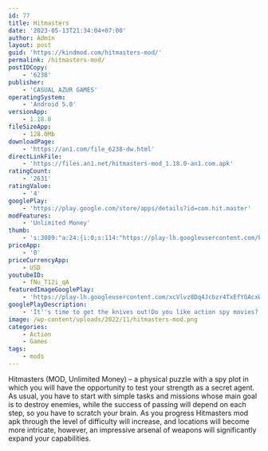 ```yaml
---
id: 77
title: Hitmasters
date: '2023-05-13T21:34:04+07:00'
author: Admin
layout: post
guid: 'https://kindmod.com/hitmasters-mod/'
permalink: /hitmasters-mod/
postIDCopy:
    - '6238'
publisher:
    - 'CASUAL AZUR GAMES'
operatingSystem:
    - 'Android 5.0'
versionApp:
    - 1.18.0
fileSizeApp:
    - 128.0Mb
downloadPage:
    - 'https://an1.com/file_6238-dw.html'
directLinkFile:
    - 'https://files.an1.net/hitmasters-mod_1.18.0-an1.com.apk'
ratingCount:
    - '2631'
ratingValue:
    - '4'
googlePlay:
    - 'https://play.google.com/store/apps/details?id=com.hit.master'
modFeatures:
    - 'Unlimited Money'
thumb:
    - 's:3089:"a:24:{i:0;s:114:"https://play-lh.googleusercontent.com/PXJ3PJzcf5T2R0M9zWlS4_q3eC5LOv5dGbqavLs0P0zmACgisEOM0qaYRD8LX3n2sQ=w526-h296";i:1;s:115:"https://play-lh.googleusercontent.com/h4Z6ZYJIY83-p0AuBrcBvfS6SJ0_AGkHz0U5NAYejB2I5BFWYMyjCb8Ayn6Sdf8_-Qw=w526-h296";i:2;s:116:"https://play-lh.googleusercontent.com/ex9k7m2iNntlwv2Yvw04OQ34riHYILBwEysprEZRE0kz08oih8pnxEscWogNkC-4R_pL=w526-h296";i:3;s:115:"https://play-lh.googleusercontent.com/U0OnofyJAFUi-AoaYTW9OIjsy0as47aGN82fT76bs1gGit9oP3P6IIYp7hawbSvcoFU=w526-h296";i:4;s:114:"https://play-lh.googleusercontent.com/LklNOmILFIOQL6w5cTmMdDvIIvMmieYyKVUmCN2OxdXocLKP7uoR3M9AsXIh8We4Rw=w526-h296";i:5;s:115:"https://play-lh.googleusercontent.com/1PG1TYbltEyHHOlFC3Yy50icVAxheAGDvLWoWgfjZ6HU0KW-W5_Yc7LgWnQ6AhRCn30=w526-h296";i:6;s:114:"https://play-lh.googleusercontent.com/NQg0x9_pdSJeopa7YPylwMSpZYySGQK92tVIrAaEe-T-W7omi8st4PTQ-NSyYoHZ1g=w526-h296";i:7;s:115:"https://play-lh.googleusercontent.com/a-j0FCnmV0jGIx-2Eevr9NuUIYIIloifZn_n-lVO7KtvMVhbkQ-dhkY2Tu0nqhSVydo=w526-h296";i:8;s:115:"https://play-lh.googleusercontent.com/iL6kB5OTbQohNOTtg-Cbc6UFHTxY0mD49U5QWmoPOUIIW0vd2-W7AmiUzDyNfYFf7pA=w526-h296";i:9;s:115:"https://play-lh.googleusercontent.com/YAjH__YYZaMKH7BZG4LSZ0IUqbZJJMmUdvao2W2lAO2XtZVTL640RcIuem4EmrwfCZY=w526-h296";i:10;s:116:"https://play-lh.googleusercontent.com/tEBbg7TD0iAqnhaMMhTnwdoo4QGRoJZrBC9yot2wGkNlXQSYHJghMDWPrGNh0XNtB0aZ=w526-h296";i:11;s:114:"https://play-lh.googleusercontent.com/qYpj1QgEm4ow4xO8PqDnUqCP7LtzWUSbXt96LJonrt5wJlgpomaNI8f3LEZAGvlf7A=w526-h296";i:12;s:114:"https://play-lh.googleusercontent.com/ljnFcBRlwFLYnB9hymgTVI3mkyqz0YMRK3uuB4LzJAPAULayXdOfmnRly9pNrw-mQQ=w526-h296";i:13;s:114:"https://play-lh.googleusercontent.com/b4Ce-sqPLZv1sTmBsTMv5BvzJA1elwkUegSSfokMRtC_CY4E2Y-LjEkS6UBkuEYbbg=w526-h296";i:14;s:115:"https://play-lh.googleusercontent.com/DbesE3Uwc9IZd7YwP-Lf94ksqRpz9A3mITtvESh6yKu8OXj558ypVMDDBT3bNMZ8E6w=w526-h296";i:15;s:115:"https://play-lh.googleusercontent.com/hK9MOaLRRNQ72j_4-LvE4cJJQcCHk4LgC1kf42NX_c7Ly16-X_gyuwPJ4YbffFLzN4I=w526-h296";i:16;s:115:"https://play-lh.googleusercontent.com/Mc000o0EMoY5MeA4IBQl-KaU_Y-JhWYP61SO3uBcPSspaBPciQagUEAcoxmXxRcqS6E=w526-h296";i:17;s:116:"https://play-lh.googleusercontent.com/PGklze7O7QPO5r7ywB4_b6X6dlqHh-qQsjn_3L7OiXwLXF2QPUCxsBsAD4AA8zOA2yUM=w526-h296";i:18;s:115:"https://play-lh.googleusercontent.com/NtdyMdrloNBzMgxTguF7nL_bxMzYT49vescjugZrWLYjUZ4ZZjmi72gweR1W--XmbLg=w526-h296";i:19;s:116:"https://play-lh.googleusercontent.com/04zdqYrsZwpAEjgIMkQJVAv8lAm2470tpHgbv_VUoz9KRQgjAM4fMDRJFFLsxA34JCA9=w526-h296";i:20;s:114:"https://play-lh.googleusercontent.com/yhRJzk1frlwWMzsa4oqHXW01oHenJlPzqWuKyEuWuB0naldwyqv95t-6dlUtWTIfsQ=w526-h296";i:21;s:115:"https://play-lh.googleusercontent.com/Q76hOVm1qB4xZj8VI66huwJd2w9zqEtO42uKliyiOi4sVi2_awvUig7zdSMMLyaSZhw=w526-h296";i:22;s:114:"https://play-lh.googleusercontent.com/Lj9wpDLreFyzxE1zSvSH-bOSjVLGu2yuG47de_GTyepbiD8d--GH8CxN9AlwiZrv1A=w526-h296";i:23;s:115:"https://play-lh.googleusercontent.com/v7WoM1qawfWOX0picwrHJg6GPe_HOhfLZTHKFlylOr4WDkRSeoSBsEbV5amm5Fn58Wg=w526-h296";}";'
priceApp:
    - '0'
priceCurrencyApp:
    - USD
youtubeID:
    - fNu_T12i_qA
featuredImageGooglePlay:
    - 'https://play-lh.googleusercontent.com/xcVlvz8Dq4Jcbzr4TxEfYGAcxWNS4twrPxN5a3aVYLiGGPoxfQEkDPOWR9Dy1IZrK2E'
googlePlayDescription:
    - 'It''s time to get the knives out!Do you like action spy movies? Do you like to silently defeat rivals? Then challenge yourself in an epic Hit Master 3D game! Here you must prove that you are the best and most accurate spy of all! Once you’re ambushed, you are attacked by a huge crowd of enemies, and all you have is a lot of knives!.Throw knives at your aims, eliminate them one by one and beat ‘em all to survive!.'
image: /wp-content/uploads/2022/11/hitmasters-mod.png
categories:
    - Action
    - Games
tags:
    - mods
---
```


Hitmasters (MOD, Unlimited Money) – a physical puzzle with a spy plot in which you will have the opportunity to test your strength as a secret agent. As usual, you have to start with simple tasks and missions whose main goal is to destroy enemies, while the success of passing will depend on each step, so you have to scratch your brain. As you progress Hitmasters mod apk through the level of difficulty will increase, and locations will become more intricate, however, an impressive arsenal of weapons will significantly expand your capabilities.